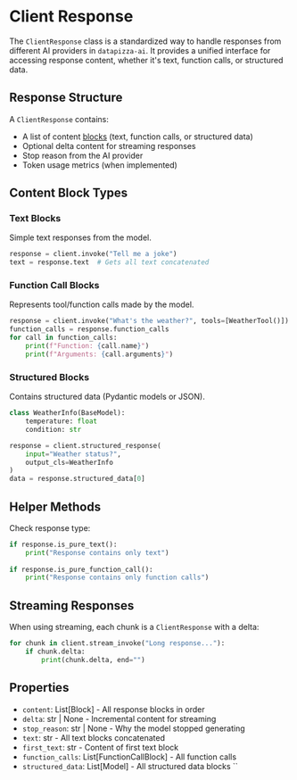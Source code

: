# Client Response

The `ClientResponse` class is a standardized way to handle responses from different AI providers in `datapizza-ai`. It provides a unified interface for accessing response content, whether it's text, function calls, or structured data.

## Response Structure

A `ClientResponse` contains:

- A list of content [blocks](../Other_Concepts/block.md) (text, function calls, or structured data)
- Optional delta content for streaming responses
- Stop reason from the AI provider
- Token usage metrics (when implemented)

## Content Block Types

### Text Blocks
Simple text responses from the model.

```python
response = client.invoke("Tell me a joke")
text = response.text  # Gets all text concatenated
```

### Function Call Blocks
Represents tool/function calls made by the model.

```python
response = client.invoke("What's the weather?", tools=[WeatherTool()])
function_calls = response.function_calls
for call in function_calls:
    print(f"Function: {call.name}")
    print(f"Arguments: {call.arguments}")
```

### Structured Blocks
Contains structured data (Pydantic models or JSON).

```python
class WeatherInfo(BaseModel):
    temperature: float
    condition: str

response = client.structured_response(
    input="Weather status?",
    output_cls=WeatherInfo
)
data = response.structured_data[0]
```

## Helper Methods

Check response type:
```python
if response.is_pure_text():
    print("Response contains only text")
    
if response.is_pure_function_call():
    print("Response contains only function calls")
```

## Streaming Responses

When using streaming, each chunk is a `ClientResponse` with a delta:

```python
for chunk in client.stream_invoke("Long response..."):
    if chunk.delta:
        print(chunk.delta, end="")
```

## Properties

- `content`: List[Block] - All response blocks in order
- `delta`: str | None - Incremental content for streaming
- `stop_reason`: str | None - Why the model stopped generating
- `text`: str - All text blocks concatenated
- `first_text`: str - Content of first text block
- `function_calls`: List[FunctionCallBlock] - All function calls
- `structured_data`: List[Model] - All structured data blocks
``
